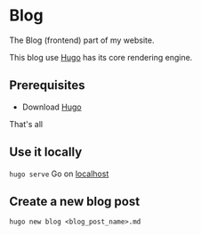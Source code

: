 # Blog

The Blog (frontend) part of my website.

This blog use [Hugo](https://gohugo.io) has its core rendering engine.

## Prerequisites

* Download [Hugo](https://gohugo.io/getting-started/installing/)

That's all

## Use it locally

`hugo serve` 
Go on [localhost](http://localhost:1313/)

## Create a new blog post

`hugo new blog <blog_post_name>.md` 